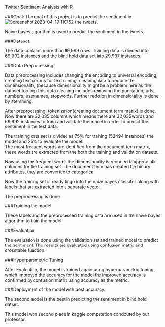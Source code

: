 Twitter Sentiment Analysis with R

###Goal: The goal of this project is to predict the sentiment in ![Screenshot 2023-04-19 110752](https://user-images.githubusercontent.com/125946256/233135312-c46b9fb7-7716-46b6-99cb-587b5e563718.jpg)
the tweets.

Naive bayes algorithm is used to predict the sentiment in the tweets.

###Dataset.

The data contains more than 99,989 rows. Training data is divided into 69,992 instances and the blind hold data set into 29,997 instances.

###Data Preprocessing:

Data preprocessing includes changing the encoding to universal encoding, creating text corpus for text mining, cleaning data to reduce the dimensionality,
(because dimensionality might be a problem here as the dataset too big) this data cleaning includes removing the punctation, urls, numbers, usernames, stopwords. 
Further redction in dimensionality is done by stemming. 

After preprocessing, tokenization(creating document term matrix) is done. Now there are 32,035 columns which means there are 32,035 words and 69,992 instances
to train and validate the model in order to predict the sentiment in the test data.

The training data set is divided as 75% for training (52494 instances) the model and 25% to evaluate the model.  
The most frequent words are identified from the document term matrix, these words are extracted from the both the training and validation datsets.  

Now using the frequent words the dimensionality is reduced to approx. 4k columns for the training set. The document term has created the binary attributes, 
they are converted to categorical

Now the training set is ready to go into the naive bayes classifier along with labels that are extracted into a separate vector.

The preproceesing is done

###Training the model


These labels and the preprocessed training data are used in the naive bayes algorithm to train the model.


###Evaluation


The evaluation is done using the validation set and trained model to predict the sentiment. 
The results are evaluated using confusion matric and crosstable function.


###Hyperparametric Tuning

After Evaluation, the model is trained again using hyperparametric tuning, which improved the accuracy for the model
the improved accuracy is confirmed by confusion matrix using accuracy as the metric.

###Deployment of the model with best accuracy.

The second model is the best in predicting the sentiment in blind hold datset.

This model won second place in kaggle competetion condcuted by our professor.



